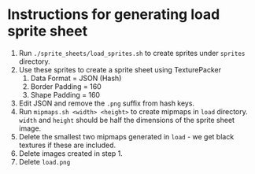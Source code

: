 # Instructions for generating load sprite sheet

1. Run `./sprite_sheets/load_sprites.sh` to create sprites under `sprites` directory.
1. Use these sprites to create a sprite sheet using TexturePacker
   1. Data Format = JSON (Hash)
   1. Border Padding = 160
   1. Shape Padding = 160
1. Edit JSON and remove the `.png` suffix from hash keys.
1. Run `mipmaps.sh <width> <height>` to create mipmaps in `load` directory. `width` and `height` should be half the dimensions of the sprite sheet image.
1. Delete the smallest two mipmaps generated in `load` - we get black textures if these are included.
1. Delete images created in step 1.
1. Delete `load.png`